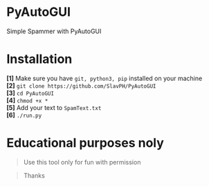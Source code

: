 # PyAutoGUI
Simple Spammer with PyAutoGUI

# Installation
**[1]** Make sure you have `git, python3, pip` installed on your machine                              
**[2]** `git clone https://github.com/SlavPH/PyAutoGUI`                             
**[3]** `cd PyAutoGUI`               
**[4]** `chmod +x *`                  
**[5]** Add your text to `SpamText.txt`                                       
**[6]** `./run.py` 


# Educational purposes noly                 
> Use this tool only for fun with permission


> Thanks 
